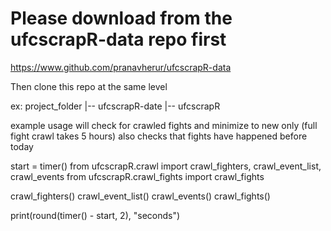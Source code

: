 # Please download from the ufcscrapR-data repo first
https://www.github.com/pranavherur/ufcscrapR-data 

Then clone this repo at the same level

ex:
    project_folder
        |-- ufcscrapR-date
        |-- ufcscrapR


example usage
will check for crawled fights and minimize to new only (full fight crawl takes 5 hours)
also checks that fights have happened before today

start = timer()
from ufcscrapR.crawl import crawl_fighters, crawl_event_list, crawl_events
from ufcscrapR.crawl_fights import crawl_fights

crawl_fighters()
crawl_event_list()
crawl_events()
crawl_fights()

print(round(timer() - start, 2), "seconds")